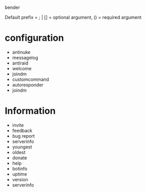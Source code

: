 bender



 Default prefix = ; | [] = optional argument, () = required argument
 # configuration
- antinuke
- messagelog
- antiraid 
- welcome
- joindm
- customcommand
- autoresponder 
- joindm
 # Information

- invite 
- feedback
- bug report 
- serverinfo
- youngest 
- oldest 
- donate
- help
- botinfo 
- uptime 
- version 
- serverinfo 